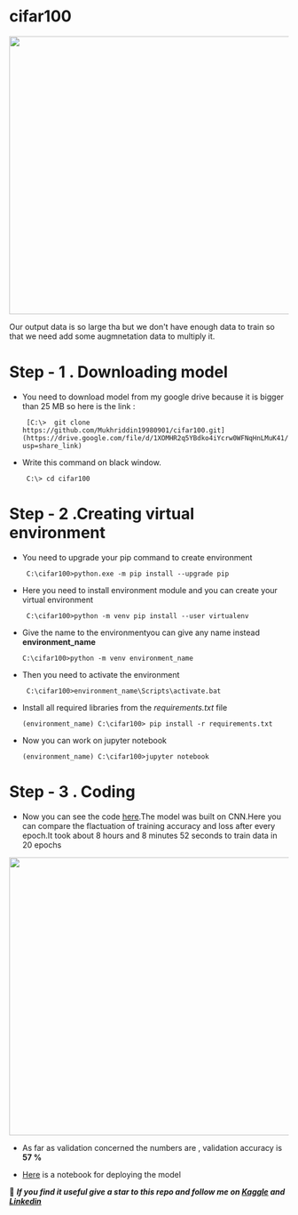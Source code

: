 # cifar100

<img src="https://github.com/Mukhriddin19980901/cifar100/blob/main/images/0_crGF5wBkzhcEu4Yv.jpg" width="700" height="500" />

Our output data is so large tha but we don't have enough data to train so that we need add some augmnetation data to multiply it. 



# Step - 1 . Downloading model

- You need to download model from my google drive because it is bigger than 25 MB so here is the link :

       [C:\>  git clone https://github.com/Mukhriddin19980901/cifar100.git](https://drive.google.com/file/d/1XOMHR2q5YBdko4iYcrw0WFNqHnLMuK41/view?usp=share_link)

- Write this command on black window.
 
       C:\> cd cifar100
 
# Step - 2 .Creating virtual environment 

- You need to upgrade your pip command to create environment

       C:\cifar100>python.exe -m pip install --upgrade pip


- Here you need to install environment module and you can create  your virtual environment

       C:\cifar100>python -m venv pip install --user virtualenv
 
 - Give the name to the environmentyou can give any name instead **environment_name**

       C:\cifar100>python -m venv environment_name

- Then you need to activate the environment

       C:\cifar100>environment_name\Scripts\activate.bat

- Install all required libraries from the *requirements.txt* file

      (environment_name) C:\cifar100> pip install -r requirements.txt

- Now you can work on jupyter notebook

      (environment_name) C:\cifar100>jupyter notebook


# Step - 3 . Coding
 
- Now you can see the code [here](https://github.com/Mukhriddin19980901/cifar100/blob/main/cifar100code.ipynb).The model was built on CNN.Here you can compare the flactuation of training accuracy and loss after every epoch.It took about 8 hours and 8 minutes 52 seconds to train data in 20 epochs


<img src="https://github.com/Mukhriddin19980901/cifar100/blob/main/images/cifar100accur.png" width="700" height="500" />


- As far as validation concerned the numbers are  , validation accuracy is **57 %**

- [Here]() is a notebook for  deploying the model 

🔴 ***If you find it useful give a star to this repo and follow me on [Kaggle](https://www.kaggle.com/muhriddinmalik) and [Linkedin](https://www.linkedin.com/in/mukhriddin-khaydarov-8a9729209?lipi=urn%3Ali%3Apage%3Ad_flagship3_profile_view_base_contact_details%3Bay%2BB1xqoRZKf2DcZnvkRVw%3D%3D)***

